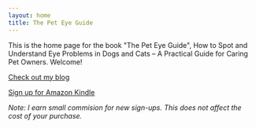 ```yaml
---
layout: home
title: The Pet Eye Guide
---
```


This is the home page for the book "The Pet Eye Guide", How to Spot and Understand Eye Problems in Dogs and Cats – A Practical Guide for Caring Pet Owners. Welcome!

[Check out my blog](/blog)

[Sign up for Amazon Kindle](https://www.amazon.co.uk/kindle-dbs/hz/signup?tag=kindle-atardeceres-21)

_Note: I earn small commision for new sign-ups. This does not affect the cost of your purchase._
